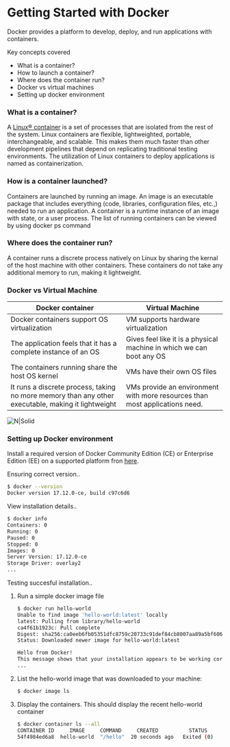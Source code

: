 # Getting Started with Docker
Docker provides a platform to develop, deploy, and run applications with containers.

Key concepts covered 
  - What is a container?
  - How to launch a container?
  - Where does the container run?
  - Docker vs virtual machines
  - Setting up docker environment

### What is a container?
A [Linux® container] is a set of processes that are isolated from the rest of the system. Linux containers are flexible, lightweighted, portable, interchangeable, and scalable. This makes them much faster than other development pipelines that depend on replicating traditional testing environments. The utilization of Linux containers to deploy applications is named as containerization.
### How is a container launched?
Containers are launched by running an image. An image is an executable package that includes everything (code, libraries, configuration files, etc.,) needed to run an application.
A container is a runtime instance of an image with state, or a user process. The list of running containers can be viewed by using docker ps command
### Where does the container run?
A container runs a discrete process natively on Linux by sharing the kernal of the host machine with other containers. These containers do not take any additional memory to run, making it lightweight.
### Docker vs Virtual Machine
| Docker container | Virtual Machine |
| ------ | ------ |
| Docker containers support OS virtualization | VM supports hardware virtualization |
| The application feels that it has a complete instance of an OS | Gives feel like it is a physical machine in which we can boot any OS |
| The containers running share the host OS kernel| VMs have their own OS files |
| It runs a discrete process, taking no more memory than any other executable, making it lightweight | VMs provide an environment with more resources than most applications need.|

![N|Solid](https://i.ytimg.com/vi/TvnZTi_gaNc/maxresdefault.jpg)
### Setting up Docker environment
Install a required version of Docker Community Edition (CE) or Enterprise Edition (EE) on a supported platform fron [here].

Ensuring correct version..
```sh
$ docker --version
Docker version 17.12.0-ce, build c97c6d6
```
View installation details..
```sh
$ docker info
Containers: 0
Running: 0
Paused: 0
Stopped: 0
Images: 0
Server Version: 17.12.0-ce
Storage Driver: overlay2
...
```
Testing succesful installation..
1. Run a simple docker image file
    ```sh
    $ docker run hello-world
    Unable to find image 'hello-world:latest' locally
    latest: Pulling from library/hello-world
    ca4f61b1923c: Pull complete
    Digest: sha256:ca0eeb6fb05351dfc8759c20733c91def84cb8007aa89a5bf606bc8b315b9fc7
    Status: Downloaded newer image for hello-world:latest
    
    Hello from Docker!
    This message shows that your installation appears to be working correctly.
    ...
    ```
2. List the hello-world image that was downloaded to your machine:
    ```sh
    $ docker image ls
    ```
3. Display the containers. This should display the recent hello-world container
    ```sh
    $ docker container ls --all
    CONTAINER ID     IMAGE     COMMAND     CREATED          STATUS
    54f4984ed6a8  hello-world  "/hello"  20 seconds ago   Exited (0)
    ```
[Linux® container]: <https://www.redhat.com/en/topics/containers>
[here]: <https://docs.docker.com/install/>
